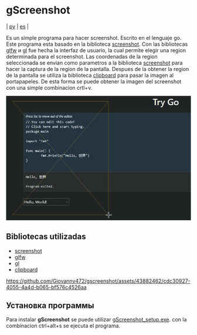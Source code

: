 
# **gScreenshot**

| [ру](https://github.com/Giovanny472/gscreenshot) | [es](https://github.com/Giovanny472/gscreenshot/blob/main/README.es.md) |

Es un simple programa para hacer screenshot. Escrito en el lenguaje go.
Este programa esta basado en la biblioteca [screenshot](https://github.com/kbinani/screenshot). Con las bibliotecas  [glfw](https://github.com/go-gl/glfw) и [gl](https://github.com/go-gl/gl) fue hecha la interfaz de usuario, la cual permite elegir una region determinada para el screenshot. Las coordenadas de la region seleccionada se envian como parametros a la biblioteca [screenshot](https://github.com/kbinani/screenshot) para hacer la captura de la region de la pantalla. Despues de la obtener la region de la pantalla se utiliza la biblioteca [clipboard](https://github.com/golang-design/clipboard) para pasar la imagen al portapapeles. De esta forma se puede obtener la imagen del screenshot con una simple combinacion crtl+v.

![gscreenshot](/asset/img/gscreenshot.png)

## Bibliotecas utilizadas
+  [screenshot](https://github.com/kbinani/screenshot)
+  [glfw](https://github.com/go-gl/glfw)
+  [gl](https://github.com/go-gl/gl)
+  [clipboard](https://github.com/golang-design/clipboard) 

https://github.com/Giovanny472/gscreenshot/assets/43882462/cdc30927-4055-4a4d-b065-bf576c4526aa

## Установка программы
Para instalar **gScreenshot** se puede utilizar [gScreenshot_setup.exe](https://github.com/Giovanny472/gscreenshot/releases/tag/v0.1). con la combinacion ctrl+alt+s se ejecuta el programa.
